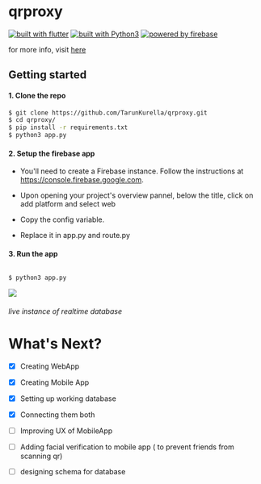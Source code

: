 # qrproxy

[![built with flutter](https://img.shields.io/badge/built%20with-flutter-blue.svg?style=flat-square)](https://www.flutter.io)
[![built with Python3](https://img.shields.io/badge/built%20with-Python3-red.svg?style=flat-square)](https://www.python.org/)
[![powered by firebase](https://img.shields.io/badge/powered%20by-firebase-orange.svg?style=flat-square)](https://firebase.google.com/)

for more info, visit [here](http://www.tarunkurella.tk/qrproxy/)

## Getting started




#### 1. Clone the repo

```sh
$ git clone https://github.com/TarunKurella/qrproxy.git
$ cd qrproxy/
$ pip install -r requirements.txt
$ python3 app.py
```

#### 2. Setup the firebase app

* You'll need to create a Firebase instance. Follow the instructions at https://console.firebase.google.com.
* Upon opening your project's overview pannel, below the title, click on add platform and select web

* Copy the config variable.
* Replace it in app.py and route.py



#### 3. Run the app
```sh

$ python3 app.py
```


![](https://s2.gifyu.com/images/ggg033abd507be34d58.gif)

###### live instance of realtime database
#

# What's Next?
 - [x] Creating WebApp
 - [x] Creating Mobile App
 - [x] Setting up working database
 - [x] Connecting them both
 - [ ] Improving UX of MobileApp
 - [ ] Adding facial verification to mobile app ( to prevent friends from scanning qr)
 - [ ] designing schema for database
 


